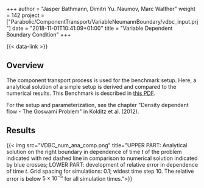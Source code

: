 +++
author = "Jasper Bathmann, Dimitri Yu. Naumov, Marc Walther"
weight = 142
project = ["Parabolic/ComponentTransport/VariableNeumannBoundary/vdbc_input.prj"]
date = "2018-11-01T10:41:09+01:00"
title = "Variable Dependent Boundary Condition"
+++

{{< data-link >}}

## Overview

The component transport process is used for the benchmark setup. Here, a analytical solution of a simple setup is derived and compared to the numerical results.
This Benchmark is described in [this PDF](HC-VDBCTest.pdf).

For the setup and parameterization, see the chapter "Density dependent flow - The Goswami Problem" in Kolditz et al. (2012).

## Results

{{< img src="VDBC_num_ana_comp.png" title="UPPER PART: Analytical solution on the right boundary in dependence of time $t$ of the problem indicated with red dashed line in comparison to numerical solution indicated by blue crosses; LOWER PART: development of relative error in dependence of time $t$. Grid spacing for simulations: 0.1; widest time step 10. The relative error is below $5 \times 10^{-5}$ for all simulation times.">}}
